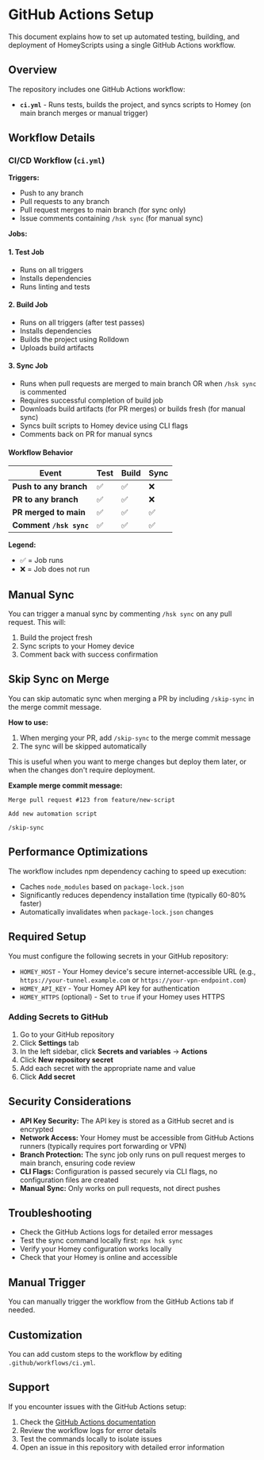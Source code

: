 # GitHub Actions Setup

This document explains how to set up automated testing, building, and deployment
of HomeyScripts using a single GitHub Actions workflow.

## Overview

The repository includes one GitHub Actions workflow:

- **`ci.yml`** - Runs tests, builds the project, and syncs scripts to Homey (on
  main branch merges or manual trigger)

## Workflow Details

### CI/CD Workflow (`ci.yml`)

**Triggers:**

- Push to any branch
- Pull requests to any branch
- Pull request merges to main branch (for sync only)
- Issue comments containing `/hsk sync` (for manual sync)

**Jobs:**

#### 1. Test Job

- Runs on all triggers
- Installs dependencies
- Runs linting and tests

#### 2. Build Job

- Runs on all triggers (after test passes)
- Installs dependencies
- Builds the project using Rolldown
- Uploads build artifacts

#### 3. Sync Job

- Runs when pull requests are merged to main branch OR when `/hsk sync` is
  commented
- Requires successful completion of build job
- Downloads build artifacts (for PR merges) or builds fresh (for manual sync)
- Syncs built scripts to Homey device using CLI flags
- Comments back on PR for manual syncs

#### Workflow Behavior

| Event                   | Test | Build | Sync |
| ----------------------- | ---- | ----- | ---- |
| **Push to any branch**  | ✅   | ✅    | ❌   |
| **PR to any branch**    | ✅   | ✅    | ❌   |
| **PR merged to main**   | ✅   | ✅    | ✅   |
| **Comment `/hsk sync`** | ✅   | ✅    | ✅   |

**Legend:**

- ✅ = Job runs
- ❌ = Job does not run

## Manual Sync

You can trigger a manual sync by commenting `/hsk sync` on any pull request.
This will:

1. Build the project fresh
2. Sync scripts to your Homey device
3. Comment back with success confirmation

## Skip Sync on Merge

You can skip automatic sync when merging a PR by including `/skip-sync` in the
merge commit message.

**How to use:**

1. When merging your PR, add `/skip-sync` to the merge commit message
2. The sync will be skipped automatically

This is useful when you want to merge changes but deploy them later, or when the
changes don't require deployment.

**Example merge commit message:**

```
Merge pull request #123 from feature/new-script

Add new automation script

/skip-sync
```

## Performance Optimizations

The workflow includes npm dependency caching to speed up execution:

- Caches `node_modules` based on `package-lock.json`
- Significantly reduces dependency installation time (typically 60-80% faster)
- Automatically invalidates when `package-lock.json` changes

## Required Setup

You must configure the following secrets in your GitHub repository:

- `HOMEY_HOST` - Your Homey device's secure internet-accessible URL (e.g.,
  `https://your-tunnel.example.com` or `https://your-vpn-endpoint.com`)
- `HOMEY_API_KEY` - Your Homey API key for authentication
- `HOMEY_HTTPS` (optional) - Set to `true` if your Homey uses HTTPS

### Adding Secrets to GitHub

1. Go to your GitHub repository
2. Click **Settings** tab
3. In the left sidebar, click **Secrets and variables** → **Actions**
4. Click **New repository secret**
5. Add each secret with the appropriate name and value
6. Click **Add secret**

## Security Considerations

- **API Key Security:** The API key is stored as a GitHub secret and is
  encrypted
- **Network Access:** Your Homey must be accessible from GitHub Actions runners
  (typically requires port forwarding or VPN)
- **Branch Protection:** The sync job only runs on pull request merges to main
  branch, ensuring code review
- **CLI Flags:** Configuration is passed securely via CLI flags, no
  configuration files are created
- **Manual Sync:** Only works on pull requests, not direct pushes

## Troubleshooting

- Check the GitHub Actions logs for detailed error messages
- Test the sync command locally first: `npx hsk sync`
- Verify your Homey configuration works locally
- Check that your Homey is online and accessible

## Manual Trigger

You can manually trigger the workflow from the GitHub Actions tab if needed.

## Customization

You can add custom steps to the workflow by editing `.github/workflows/ci.yml`.

## Support

If you encounter issues with the GitHub Actions setup:

1. Check the [GitHub Actions documentation](https://docs.github.com/en/actions)
2. Review the workflow logs for error details
3. Test the commands locally to isolate issues
4. Open an issue in this repository with detailed error information
